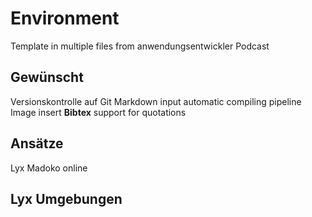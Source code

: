Environment
===========

Template in multiple files from anwendungsentwickler Podcast






## Gewünscht
Versionskontrolle auf Git
Markdown input
automatic compiling pipeline
Image insert
**Bibtex** support for quotations


## Ansätze
Lyx
Madoko online


## Lyx Umgebungen
